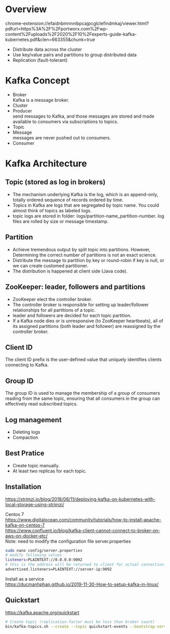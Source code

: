 # Overview  
chrome-extension://efaidnbmnnnibpcajpcglclefindmkaj/viewer.html?pdfurl=https%3A%2F%2Fportworx.com%2Fwp-content%2Fuploads%2F2020%2F10%2Fexperts-guide-kafka-kubernetes.pdf&clen=663355&chunk=true  

- Distribute data across the cluster  
- Use key/value pairs and partitions to group distributed data  
- Replication (fault-tolerant)  

# Kafka Concept  
- Broker  
  Kafka is a message broker.
- Cluster
- Producer  
  send messages to Kafka, and those messages are stored and made available to consumers via subscriptions to topics.  
- Topic
- Message  
  messages are never pushed out to consumers.  
- Consumer

# Kafka Architecture  
## Topic (stored as log in brokers)  
- The mechanism underlying Kafka is the log, which is an append-only, totally ordered sequence of records ordered by time.
- Topics in Kafka are logs that are segregated by topic name. You could almost think of topics as labeled logs.  
- topic logs are stored in folder: logs/partition-name_partition-number. log files are rolled by size or message timestamp.  

## Partition  
- Achieve tremendous output by split topic into partitions. However, Determining the correct number of partitions is not an
exact science.  
- Distribute the message to partition by key or round-robin if key is null, or we can create customed partitioner.
- The distribution is happened at client side (Java code).  

## ZooKeeper: leader, followers and partitions  
- ZooKeeper elect the controller broker.  
- The controller broker is responsible for setting up leader/follower relationships for all partitions of a topic.
- leader and followers are decided for each topic partition.  
- If a Kafka node dies or is unresponsive (to ZooKeeper heartbeats), all of its assigned partitions (both leader and follower) are reassigned by the controller broker.  

## Client ID
The client ID prefix is the user-defined value that uniquely identifies clients connecting to Kafka.  

## Group ID
The group ID is used to manage the membership of a group of
consumers reading from the same topic, ensuring that all consumers in the group can effectively read subscribed topics.

## Log management  
- Deleting logs  
- Compaction  

## Best Pratice
- Create topic manually.
- At least two replicas for each topic.

## Installation
https://strimzi.io/blog/2018/06/11/deploying-kafka-on-kubernetes-with-local-storage-using-strimzi/  

Centos 7  
https://www.digitalocean.com/community/tutorials/how-to-install-apache-kafka-on-centos-7  
https://www.confluent.io/blog/kafka-client-cannot-connect-to-broker-on-aws-on-docker-etc/  
Note: need to modify the configuration file server.properties  
```sh
sudo nano config/server.properties
# modify following values
listeners=PLAINTEXT://0.0.0.0:9092
# this is the address will be returned to client for actual connection
advertised.listeners=PLAINTEXT://server-ip:9092
```

Install as a service  
https://ducmanhphan.github.io/2019-11-30-How-to-setup-kafka-in-linux/  

## Quickstart
https://kafka.apache.org/quickstart  
```sh
# Create topic (replication-factor must be less than broker count)
bin/kafka-topics.sh --create --topic quickstart-events --bootstrap-server localhost:9092  --replication-factor 2 --partitions 2
```

